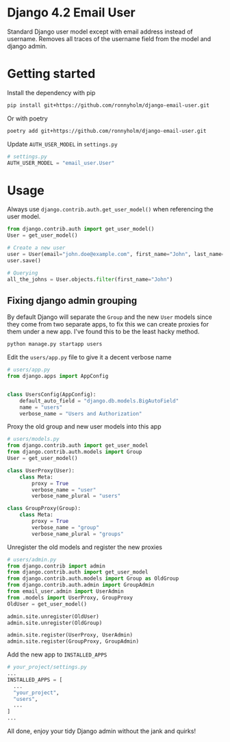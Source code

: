# Django 4.2 Email User
Standard Django user model except with email address instead of username.
Removes all traces of the username field from the model and django admin.

# Getting started
Install the dependency with pip
```bash
pip install git+https://github.com/ronnyholm/django-email-user.git
```
Or with poetry
```bash
poetry add git+https://github.com/ronnyholm/django-email-user.git
```

Update `AUTH_USER_MODEL` in `settings.py`
```python
# settings.py
AUTH_USER_MODEL = "email_user.User"
```

# Usage
Always use `django.contrib.auth.get_user_model()` when referencing the user model.

```python
from django.contrib.auth import get_user_model()
User = get_user_model()

# Create a new user
user = User(email="john.doe@example.com", first_name="John", last_name="Doe")
user.save()

# Querying
all_the_johns = User.objects.filter(first_name="John")
```

## Fixing django admin grouping
By default Django will separate the `Group` and the new `User` models since they come from two separate apps, to fix this we can create proxies for them under a new app. I've found this to be the least hacky method.
```bash
python manage.py startapp users
```

Edit the `users/app.py` file to give it a decent verbose name
```python
# users/app.py
from django.apps import AppConfig


class UsersConfig(AppConfig):
    default_auto_field = "django.db.models.BigAutoField"
    name = "users"
    verbose_name = "Users and Authorization"
```

Proxy the old group and new user models into this app
```python
# users/models.py
from django.contrib.auth import get_user_model
from django.contrib.auth.models import Group
User = get_user_model()

class UserProxy(User):
    class Meta:
        proxy = True
        verbose_name = "user"
        verbose_name_plural = "users"

class GroupProxy(Group):
    class Meta:
        proxy = True
        verbose_name = "group"
        verbose_name_plural = "groups"
```

Unregister the old models and register the new proxies
```python
# users/admin.py
from django.contrib import admin
from django.contrib.auth import get_user_model
from django.contrib.auth.models import Group as OldGroup
from django.contrib.auth.admin import GroupAdmin
from email_user.admin import UserAdmin
from .models import UserProxy, GroupProxy
OldUser = get_user_model()

admin.site.unregister(OldUser)
admin.site.unregister(OldGroup)

admin.site.register(UserProxy, UserAdmin)
admin.site.register(GroupProxy, GroupAdmin)
```

Add the new app to `INSTALLED_APPS`
```python
# your_project/settings.py
...
INSTALLED_APPS = [
  ...
  "your_project",
  "users",
  ...
]
...
```

All done, enjoy your tidy Django admin without the jank and quirks!
